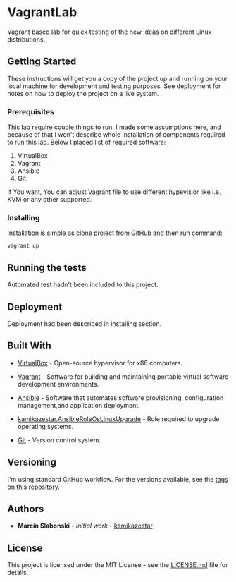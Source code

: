 # VagrantLab

Vagrant based lab for quick testing of the new ideas on different Linux
distributions.

## Getting Started

These instructions will get you a copy of the project up and running on your
local machine for development and testing purposes. See deployment for notes on
how to deploy the project on a live system.

### Prerequisites

This lab require couple things to run. I made some assumptions here, and because
of that I won't describe whole installation of components required to run this
lab. Below I placed list of required software:

1. VirtualBox
2. Vagrant
3. Ansible
4. Git

If You want, You can adjust Vagrant file to use different hypevisior like i.e.
KVM or any other supported.

### Installing

Installation is simple as clone project from GitHub and then run command:

```
vagrant up
```

## Running the tests

Automated test hadn't been included to this project.

## Deployment

Deployment had been described in installing section.

## Built With

* [VirtualBox](https://www.virtualbox.org/) - Open-source hypervisor for x86 computers.

* [Vagrant](https://www.vagrantup.com/) -  Software for building and maintaining portable virtual software development environments.

* [Ansible](https://www.ansible.com/) - Software that automates software provisioning, configuration management,and application deployment.

* [kamikazestar.AnsibleRoleOsLinuxUpgrade](https://github.com/kamikazestar/AnsibleRoleOsLinuxUpgrade) - Role required to upgrade operating systems.

* [Git](https://github.io/) - Version control system.

## Versioning

I'm using standard GitHub workflow. For the versions available, see the [tags on this repository](https://github.com/kamikazestar/VagrantLab/tags).

## Authors

* **Marcin Slabonski** - *Initial work* - [kamikazestar](https://github.com/kamikazestar)

## License

This project is licensed under the MIT License - see the [LICENSE.md](LICENSE.md)
file for details.
